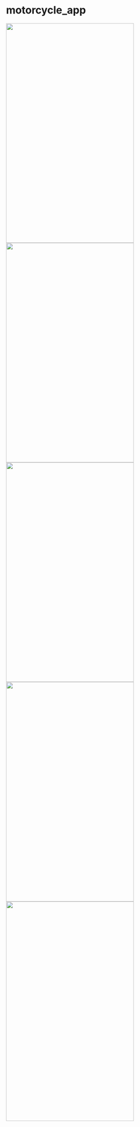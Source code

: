 # motorcycle_app


<img src = https://user-images.githubusercontent.com/74558294/178099697-b3b64c18-dab6-4302-80d8-46becf5b8b5d.png height="600" width="350">
<img src = https://user-images.githubusercontent.com/74558294/178099702-5aa541bf-e19b-4c35-85bf-8a407dafdd8c.png height="600" width="350">
<img src = https://user-images.githubusercontent.com/74558294/178099705-16325f95-e74c-4e2d-8e8d-627a40cd6fcf.png height="600" width="350">
<img src = https://user-images.githubusercontent.com/74558294/178099707-48a7c458-10fe-4a8e-aee2-70718b0a4bea.png height="600" width="350">
<img src = https://user-images.githubusercontent.com/74558294/178099709-913385ce-822f-4b13-8ea4-0b32167f5200.png height="600" width="350">
